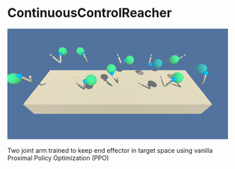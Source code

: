 # ContinuousControlReacher

![Reacher Trained](https://github.com/jim-ecker/ContinuousControlReacher/blob/master/model_trained.gif)

Two joint arm trained to keep end effector in target space using vanilla Proximal Policy Optimization (PPO)
